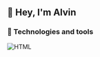 ## 👋 Hey, I'm Alvin 

### 🔧 Technologies and tools
![HTML](https://raw.githubusercontent.com/marwin1991/profile-technology-icons/refs/heads/main/icons/html.png)
<!--
**Khrononian/Khrononian** is a ✨ _special_ ✨ repository because its `README.md` (this file) appears on your GitHub profile.

Here are some ideas to get you started:

- 🔭 I’m currently working on ...
- 🌱 I’m currently learning ...
- 👯 I’m looking to collaborate on ...
- 🤔 I’m looking for help with ...
- 💬 Ask me about ...
- 📫 How to reach me: ...
- 😄 Pronouns: ...
- ⚡ Fun fact: ...
-->
